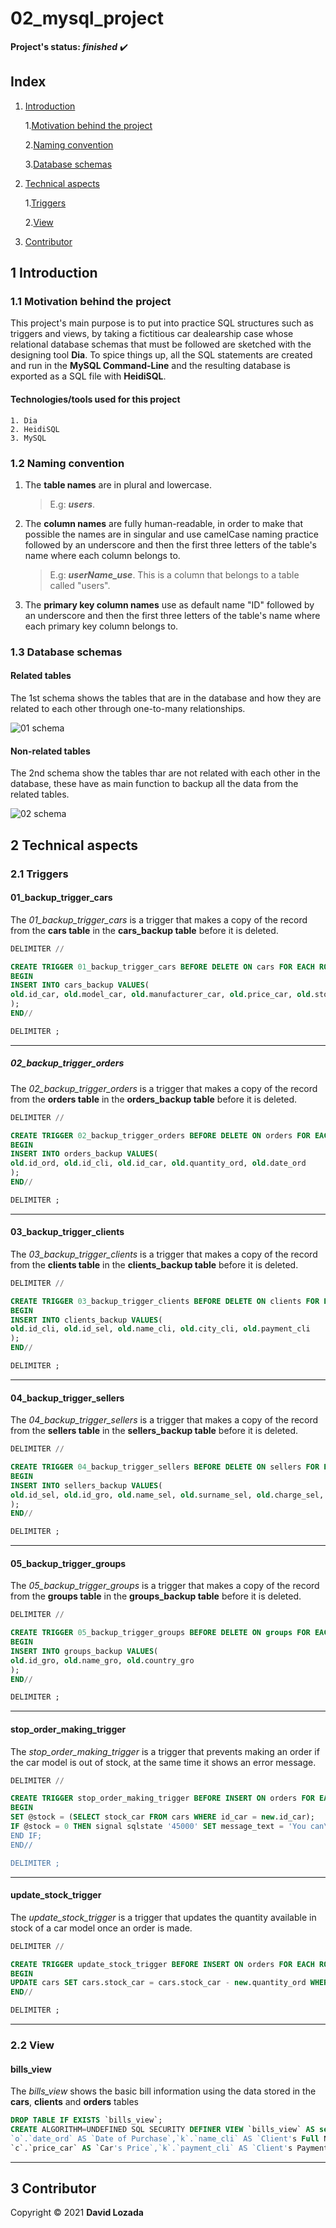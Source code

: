 # 02_mysql_project

__Project's status: *finished*__ :heavy_check_mark:

## Index

1. [Introduction](#1-Introduction)

	1.[Motivation behind the project](#11-Motivation-behind-the-project)

	2.[Naming convention](#12-Naming-convention)

	3.[Database schemas](#13-Database-schemas )

1. [Technical aspects](#2-Technical-aspects)

	1.[Triggers](#21-Triggers)

	2.[View](#22-View)

1. [Contributor](#3-Contributor)

## 1 Introduction

### 1.1 Motivation behind the project
	
This project's main purpose is to put into practice SQL structures such as triggers and views, by taking a fictitious car dealearship case whose relational database schemas that must be followed are sketched with the designing tool __Dia__. To spice things up, all the  SQL statements are created and run in the __MySQL Command-Line__ and the resulting database is exported as a SQL file with __HeidiSQL__. 

#### Technologies/tools used for this project
	
	1. Dia
	2. HeidiSQL
	3. MySQL

### 1.2 Naming convention

1. The __table names__ are in plural and lowercase. 
	
	>E.g: *__users__*.

1. The __column names__ are fully human-readable, in order to make that possible the names are in singular and use camelCase naming practice followed by an underscore and then the first three letters of the table's name where each column belongs to. 
	
	>E.g: *__userName_use__*. This is a column that belongs to a table called "users".

1. The __primary key column names__ use as default name "ID" followed by an underscore and then the first three letters of the table's name where each primary key column belongs to.

### 1.3 Database schemas 
#### Related tables
The 1st schema shows the tables that are in the database and how they are related to each other through one-to-many relationships.

![01 schema](https://raw.githubusercontent.com/davidlozada-dev/02_mysql_project/master/img/02_mysql_project_db_schema_01.png)

#### Non-related tables
The 2nd schema show the tables thar are not related with each other in the database, these have as main function to backup all the data from the related tables.

![02 schema](https://raw.githubusercontent.com/davidlozada-dev/02_mysql_project/master/img/02_mysql_project_db_schema_02.png)

## 2 Technical aspects

### 2.1 Triggers

#### 01_backup_trigger_cars

The *01_backup_trigger_cars* is a trigger that makes a copy of the record from the __cars table__ in the __cars_backup table__ before it is deleted.

```SQL
DELIMITER //

CREATE TRIGGER 01_backup_trigger_cars BEFORE DELETE ON cars FOR EACH ROW 
BEGIN
INSERT INTO cars_backup VALUES(
old.id_car, old.model_car, old.manufacturer_car, old.price_car, old.stock_car
);
END//

DELIMITER ;
```
---

##### 02_backup_trigger_orders

The *02_backup_trigger_orders* is a trigger that makes a copy of the record from the __orders table__ in the __orders_backup table__ before it is deleted.

```SQL
DELIMITER //

CREATE TRIGGER 02_backup_trigger_orders BEFORE DELETE ON orders FOR EACH ROW
BEGIN
INSERT INTO orders_backup VALUES(
old.id_ord, old.id_cli, old.id_car, old.quantity_ord, old.date_ord
);
END//

DELIMITER ;
```
---

#### 03_backup_trigger_clients

The *03_backup_trigger_clients* is a trigger that makes a copy of the record from the __clients table__ in the __clients_backup table__ before it is deleted.

```SQL
DELIMITER //

CREATE TRIGGER 03_backup_trigger_clients BEFORE DELETE ON clients FOR EACH ROW
BEGIN
INSERT INTO clients_backup VALUES(
old.id_cli, old.id_sel, old.name_cli, old.city_cli, old.payment_cli
);
END//

DELIMITER ;
```
---

#### 04_backup_trigger_sellers

The *04_backup_trigger_sellers* is a trigger that makes a copy of the record from the __sellers table__ in the __sellers_backup table__ before it is deleted.

```SQL
DELIMITER //

CREATE TRIGGER 04_backup_trigger_sellers BEFORE DELETE ON sellers FOR EACH ROW
BEGIN
INSERT INTO sellers_backup VALUES(
old.id_sel, old.id_gro, old.name_sel, old.surname_sel, old.charge_sel, old.salary_sel, old.commissionForSales_sel, old.manager_sel, old.hiringDate_sel
);
END//

DELIMITER ;
```
---

#### 05_backup_trigger_groups

The *05_backup_trigger_groups* is a trigger that makes a copy of the record from the __groups table__ in the __groups_backup table__ before it is deleted.

```SQL
DELIMITER //

CREATE TRIGGER 05_backup_trigger_groups BEFORE DELETE ON groups FOR EACH ROW
BEGIN
INSERT INTO groups_backup VALUES(
old.id_gro, old.name_gro, old.country_gro
);
END//

DELIMITER ;
```
---

#### stop_order_making_trigger

The *stop_order_making_trigger* is a trigger that prevents making an order if the car model is out of stock, at the same time it shows an error message.

```SQL
DELIMITER //

CREATE TRIGGER stop_order_making_trigger BEFORE INSERT ON orders FOR EACH ROW
BEGIN 
SET @stock = (SELECT stock_car FROM cars WHERE id_car = new.id_car);
IF @stock = 0 THEN signal sqlstate '45000' SET message_text = 'You can\'t order this car because its stock is empty, please try other model';
END IF;
END//

DELIMITER ;
```
---

#### update_stock_trigger

The *update_stock_trigger* is a trigger that updates the quantity available in stock of a car model once an order is made.

```SQL
DELIMITER //

CREATE TRIGGER update_stock_trigger BEFORE INSERT ON orders FOR EACH ROW
BEGIN
UPDATE cars SET cars.stock_car = cars.stock_car - new.quantity_ord WHERE cars.id_car = new.id_car;
END//

DELIMITER ;
```
---

### 2.2 View 

#### bills_view

The *bills_view* shows the basic bill information using the data stored in the __cars__, __clients__ and __orders__ tables

```SQL
DROP TABLE IF EXISTS `bills_view`;
CREATE ALGORITHM=UNDEFINED SQL SECURITY DEFINER VIEW `bills_view` AS select `o`.`id_ord` AS `Order's ID`,`o`.`quantity_ord` AS `Units`,
`o`.`date_ord` AS `Date of Purchase`,`k`.`name_cli` AS `Client's Full Name`,`c`.`model_car` AS `Car's Model`,`c`.`manufacturer_car` AS `Car's Manufacturer`,
`c`.`price_car` AS `Car's Price`,`k`.`payment_cli` AS `Client's Payment` from ((`orders` `o` join `cars` `c` on((`o`.`id_car` = `c`.`id_car`))) join `clients` `k` on((`o`.`id_cli` = `k`.`id_cli`)));

```

--- 

## 3 Contributor

Copyright © 2021 __David Lozada__